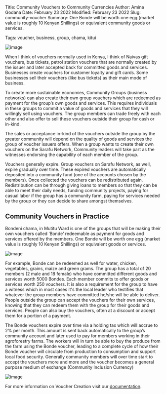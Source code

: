 Title: Community Vouchers to Community Currencies
Author: Amina Godana
Date: February 23 2022
Modified: February 23 2022
Slug: community-voucher
Summary: One Bonde will be worth one egg (market value is roughly 10 Kenyan Shillings) or equivalent community goods or services. 

Tags: voucher, business, group, chama, kitui

![image](images/blog/community-voucher1.webp)

When I think of vouchers normally used in Kenya, I think of Naivas gift vouchers, bus tickets, petrol station vouchers that are normally created by the issuer and later accepted back for committed goods and services. Businesses create vouchers for customer loyalty and gift cards. Some businesses sell their vouchers (like bus tickets) as their main mode of business. 

To create more sustainable economies, Community Groups (business networks) can also create their own group vouchers which are redeemed as payment for the group’s own goods and services. This requires individuals  in these groups to commit a value of goods and services that they will willingly sell using vouchers. The group members can trade freely with each other and also offer to sell these vouchers outside their group for cash or in-kind.

The sales or acceptance in-kind of the vouchers outside the group by the greater community will depend on the quality of goods and services the group of voucher issuers offers. When a group wants to create their own vouchers on the Sarafu Network, Community leaders will take part as the witnesses endorsing the capability of each member of the group.

Vouchers generally expire. Group vouchers on Sarafu Network, as well, expire gradually over time. These expired vouchers are automatically deposited into a community fund (one of the accounts chosen by the members). Once collected the vouchers can be redistributed again. Redistribution can be through giving loans to members so that they can be able to meet their daily needs, funding community projects, paying for casual labor if the group has a community farm, paying for services needed by the group or they can decide to share amongst themselves.

## Community Vouchers in Practice

Bondeni chama, in Mutitu Ward is one of the groups that will be making their own vouchers called ‘Bonde’ redeemable as payment for goods and services offered by the members. One Bonde will be worth one egg (market value is roughly 10 Kenyan Shillings) or equivalent goods or services. 

![image](images/blog/community-voucher2.webp)

For example, Bonde can be redeemed as well for water, chicken, vegetables, grains, maize and green grams. The group has a total of 20 members (2 male and 18 female) who have committed different goods and services worth 5000 Bondes. Each member commits to offer goods or services worth 250 vouchers. It is also a requirement for the group to have a witness which in most cases it's the local leader who  testifies that whatever the group members have committed he/she will be able to deliver. People outside the group can accept the vouchers for their own services, knowing that they can redeem them with the group for their goods and services. People can also buy the vouchers, often at a discount or accept them for a portion of a payment.

The Bonde vouchers expire over time via a holding tax which will accrue to 2% per month. This amount is sent back automatically to the group’s community account and later used to pay for members working in their agroforestry farms. The workers will in turn be able to buy the produce from the farm using the Bonde voucher, leading to a complete cycle of how their Bonde voucher will circulate from production to consumption and support local food security. Generally community members will over time start to accept the vouchers more and more and the voucher becomes a general purpose medium of exchange (Community Inclusion Currency)

![image](images/blog/community-voucher3.webp)

For more information on Voucher Creation visit our [documentation](https://docs.grassecon.org/ops/voucher/).
